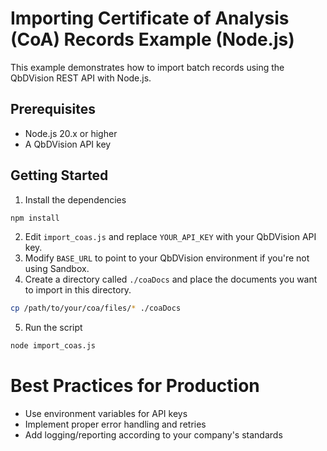 # Importing Certificate of Analysis (CoA) Records Example (Node.js)

This example demonstrates how to import batch records using the QbDVision REST API with Node.js.

## Prerequisites

- Node.js 20.x or higher
- A QbDVision API key

## Getting Started

1. Install the dependencies
```bash
npm install
```
2. Edit `import_coas.js` and replace `YOUR_API_KEY` with your QbDVision API key.
3. Modify `BASE_URL` to point to your QbDVision environment if you're not using Sandbox.
4. Create a directory called `./coaDocs` and place the documents you want to import in this directory.
```bash
cp /path/to/your/coa/files/* ./coaDocs
```
5. Run the script
```bash
node import_coas.js
```

# Best Practices for Production
 - Use environment variables for API keys
 - Implement proper error handling and retries
 - Add logging/reporting according to your company's standards




